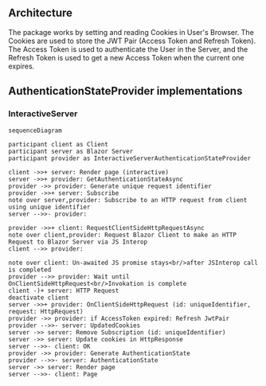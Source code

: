 ## Architecture

The package works by setting and reading Cookies in User's Browser. The Cookies are used to store the JWT Pair (Access Token and Refresh Token). The Access Token is used to authenticate the User in the Server, and the Refresh Token is used to get a new Access Token when the current one expires.

## AuthenticationStateProvider implementations

### InteractiveServer

```mermaid 
sequenceDiagram

participant client as Client
participant server as Blazor Server
participant provider as InteractiveServerAuthenticationStateProvider

client ->>+ server: Render page (interactive)
server ->>+ provider: GetAuthenticationStateAsync
provider ->> provider: Generate unique request identifier
provider ->>+ server: Subscribe
note over server,provider: Subscribe to an HTTP request from client using unique identifier
server -->>- provider: 

provider ->>+ client: RequestClientSideHttpRequestAsync
note over client,provider: Request Blazor Client to make an HTTP Request to Blazor Server via JS Interop
client -->> provider: 

note over client: Un-awaited JS promise stays<br/>after JSInterop call is completed
provider -->> provider: Wait until OnClientSideHttpRequest<br/>Invokation is complete
client -)+ server: HTTP Request
deactivate client
server ->>+ provider: OnClientSideHttpRequest (id: uniqueIdentifier, request: HttpRequest)
provider ->> provider: if AccessToken expired: Refresh JwtPair
provider -->>- server: UpdatedCookies
server ->> server: Remove Subscription (id: uniqueIdentifier)
server ->> server: Update cookies in HttpResponse
server -->>- client: OK
provider ->> provider: Generate AuthenticationState
provider -->>- server: AuthenticationState
server ->> server: Render page
server -->>- client: Page
```